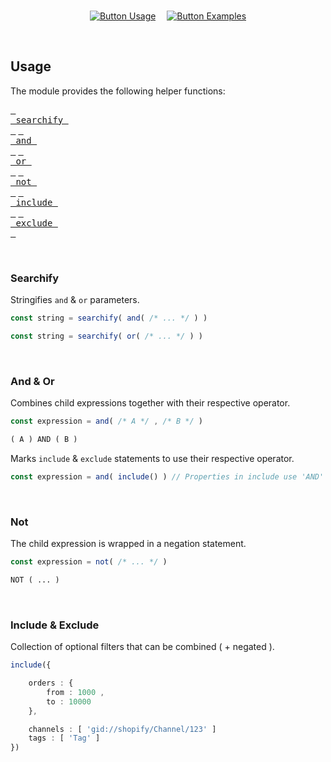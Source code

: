 
<br>

<div align = center >

[![Button Usage]][Usage]  
[![Button Examples]][Examples]

</div>

<br>

## Usage

The module provides the following helper functions:

[<kbd> <br> searchify <br> </kbd>][Searchify]
[<kbd> <br> and <br> </kbd>][And]
[<kbd> <br> or <br> </kbd>][Or]
[<kbd> <br> not <br> </kbd>][Not]
[<kbd> <br> include <br> </kbd>][Include]
[<kbd> <br> exclude <br> </kbd>][Exclude]

<br>

### Searchify

Stringifies `and` & `or` parameters.

```ts
const string = searchify( and( /* ... */ ) )
```

```ts
const string = searchify( or( /* ... */ ) )
```

<br>

<a name = and-or ></a>

### And & Or

Combines child expressions together with their respective operator.

```ts
const expression = and( /* A */ , /* B */ )
```

```txt
( A ) AND ( B )
```

Marks `include` & `exclude` statements to use their respective operator.

```ts
const expression = and( include() ) // Properties in include use 'AND' to combine
```

<br>

### Not

The child expression is wrapped in a negation statement.

```ts
const expression = not( /* ... */ )
```

```txt
NOT ( ... )
```

<br>

<a name = include-exclude ></a>

### Include & Exclude

Collection of optional filters that can be combined ( + negated ).

```ts
include({

    orders : {
        from : 1000 ,
        to : 10000
    },

    channels : [ 'gid://shopify/Channel/123' ]
    tags : [ 'Tag' ]
})
```

<br>


<!----------------------------------------------------------------------------->

[Searchify]: #searchify
[Include]: #include-exclude
[Exclude]: #include-exclude
[Not]: #not
[And]: #and-or
[Or]: #and-or

[Button Examples]: https://img.shields.io/badge/Examples-14539a?style=for-the-badge&logoColor=white&logo=apacheparquet
[Button Usage]: https://img.shields.io/badge/Usage-gray?style=for-the-badge&logoColor=white&logo=applearcade

[Examples]: https://github.com/DoomCommerce/Shopify-Search/tree/Stable/Examples
[Usage]: #
